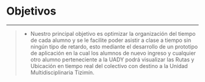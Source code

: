 # Objetivos
---
>- Nuestro principal objetivo es optimizar la organización  del tiempo de cada alumno y se le facilite poder asistir a clase a tiempo sin ningún tipo de retardo, esto mediante el desarrollo de un prototipo de aplicación en la cual los alumnos de nuevo ingreso y cualquier otro alumno perteneciente a la UADY podrá visualizar las Rutas y Ubicación en tiempo real del colectivo con destino a la Unidad Multidisciplinaria Tizimín.
